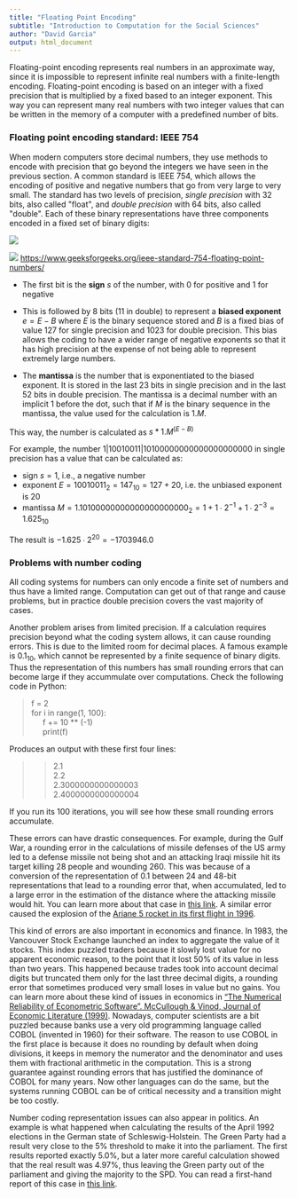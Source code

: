 ```yaml
---
title: "Floating Point Encoding"
subtitle: "Introduction to Computation for the Social Sciences"
author: "David Garcia"
output: html_document
---
```


Floating-point encoding represents real numbers in an approximate way, since it is impossible to represent infinite real numbers with a finite-length encoding. Floating-point encoding is based on an integer with a fixed precision that is multiplied by a fixed based to an integer exponent. This way you can represent many real numbers with two integer values that can be written in the memory of a computer with a predefined number of bits.


### Floating point encoding standard: IEEE 754

When modern computers store decimal numbers, they use methods to encode with precision that go beyond the integers we have seen in the previous section. A common standard is IEEE 754, which allows the encoding of positive and negative numbers that go from very large to very small. The standard has two levels of precision, *single precision* with 32 bits, also called "float", and *double precision* with 64 bits, also called "double". Each of these binary representations have three components encoded in a fixed set of binary digits:

![](https://media.geeksforgeeks.org/wp-content/uploads/Single-Precision-IEEE-754-Floating-Point-Standard.jpg)

![](https://media.geeksforgeeks.org/wp-content/uploads/Double-Precision-IEEE-754-Floating-Point-Standard-1024x266.jpg)
https://www.geeksforgeeks.org/ieee-standard-754-floating-point-numbers/

- The first bit is the **sign** $s$ of the number, with $0$ for positive and $1$ for negative
- This is followed by 8 bits (11 in double) to represent a **biased exponent** $e = E - B$ where $E$ is the binary sequence stored and $B$ is a fixed bias of value $127$ for single precision and $1023$ for double precision. This bias allows the coding to have a wider range of negative exponents so that it has high precision at the expense of not being able to represent extremely large numbers.

- The **mantissa** is the number that is exponentiated to the biased exponent. It is stored in the last 23 bits in single precision and in the last 52 bits in double precision. The mantissa is a decimal number with an implicit 1 before the dot, such that if $M$ is the binary sequence in the mantissa, the value used for the calculation is $1.M$.

This way, the number is calculated as $s * 1.M ^ {(E-B)}$

For example, the number 1|10010011|10100000000000000000000 in single precision has a value that can be calculated as:

- sign $s = 1$, i.e., a negative number
- exponent $E = 10010011_2 = 147_{10} = 127 + 20$, i.e. the unbiased exponent is 20
- mantissa $M = 1.10100000000000000000000_2 = 1 + 1 ∙ 2^{-1} + 1 ∙ 2^{-3} = 1.625_{10}$

The result is $- 1.625 ∙ 2^{20} = - 1703946.0$

### Problems with number coding

All coding systems for numbers can only encode a finite set of numbers and thus have a limited range. Computation can get out of that range and cause problems, but in practice double precision covers the vast majority of cases.

Another problem arises from limited precision. If a calculation requires precision beyond what the coding system allows, it can cause rounding errors. This is due to the limited room for decimal places. A famous example is $0.1_{10}$, which cannot be represented by a finite sequence of binary digits. Thus the representation of this numbers has small rounding errors that can become large if they accummulate over computations. Check the following code in Python:

> f = 2  
> for i in range(1, 100):  
> $\quad$ f += 10 ** (-1)  
> $\quad$   print(f)  

Produces an output with these first four lines:
>> 2.1  
>> 2.2  
>> 2.3000000000000003  
>> 2.4000000000000004

If you run its 100 iterations, you will see how these small rounding errors accumulate.

These errors can have drastic consequences. For example, during the Gulf War, a rounding error in the calculations of missile defenses of the US army led to a defense missile not being shot and an attacking Iraqi missile hit its target killing 28 people and wounding 260. This was because of a conversion of the representation of 0.1 between 24 and 48-bit representations that lead to a rounding error that, when accumulated, led to a large error in the estimation of the distance where the attacking missile would hit. You can learn more about that case in [this link](https://www-users.cse.umn.edu/~arnold/disasters/Patriot-dharan-skeel-siam.pdf). A similar error caused the explosion of the [Ariane 5 rocket in its first flight in 1996](https://www.esa.int/Newsroom/Press_Releases/Ariane_501_-_Presentation_of_Inquiry_Board_report).


This kind of errors are also important in economics and finance. In 1983, the Vancouver Stock Exchange launched an index to aggregate the value of it stocks. This index puzzled traders because it slowly lost value for no apparent economic reason, to the point that it lost 50% of its value in less than two years. This happened because trades took into account decimal digits but truncated them only for the last three decimal digits, a rounding error that sometimes produced very small loses in value but no gains. You can learn more about these kind of issues in economics in  [“The Numerical Reliability of Econometric Software”. McCullough & Vinod, Journal of Economic Literature (1999)](https://www.aeaweb.org/articles?id=10.1257/jel.37.2.633). Nowadays, computer scientists are a bit puzzled because banks use a very old programming language called COBOL (invented in 1960) for their software. The reason to use COBOL in the first place is because it does no rounding by default when doing divisions, it keeps in memory the numerator and the denominator and uses them with fractional arithmetic in the computation. This is a strong guarantee against rounding errors that has justified the dominance of COBOL for many years. Now other languages can do the same, but the systems running COBOL can be of critical necessity and a transition might be too costly.

Number coding representation issues can also appear in politics. An example is what happened when calculating the results of the April 1992 elections in the German state of Schleswig-Holstein. The Green Party had a result very close to the 5% threshold to make it into the parliament. The first results reported exactly 5.0%, but a later more careful calculation showed that the real result was 4.97%, thus leaving the Green party out of the parliament and giving the majority to the SPD. You can read a first-hand report of this case in [this link](http://catless.ncl.ac.uk/Risks/13/37#subj4).

